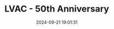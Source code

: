 ---
id: 72157653647915611
title: LVAC - 50th Anniversary
cover: https://photos.google.com/share/AF1QipO7SbW0rWkLKYV7xYG8Y5_CT4N4f_R30aylxWxnuKgL5VhlEsrH8urEEn4mpzkVhw?key=RUR5ekdoYnh1Wm9MdkVwSEhxWmZuamp0WmJ6V2Rn
date: 2024-09-21 19:01:31
photos:
  - thumbnail: https://farm1.staticflickr.com/475/18489800985_6c8a3e716a_q.jpg
    original: https://farm1.staticflickr.com/475/18489800985_33b95d5b02_o.jpg
    title: 1535520_10206839865865919_4842123612744626951_n
  - thumbnail: https://farm1.staticflickr.com/274/18302085190_dfa5a0f9ed_q.jpg
    original: https://farm1.staticflickr.com/274/18302085190_e73fb804d0_o.jpg
    title: 1908092_10206839845705415_5935533182899111872_n
  - thumbnail: https://farm1.staticflickr.com/323/18301983128_72d65f5559_q.jpg
    original: https://farm1.staticflickr.com/323/18301983128_889e3da5b8_o.jpg
    title: 10387305_10206839845185402_7029642452970632575_n
  - thumbnail: https://farm1.staticflickr.com/357/18489800865_cc74faa9d9_q.jpg
    original: https://farm1.staticflickr.com/357/18489800865_69bfd4aba0_o.jpg
    title: 10405467_10206839888906495_6750239678037279804_n
  - thumbnail: https://farm1.staticflickr.com/392/18301983058_522431d40d_q.jpg
    original: https://farm1.staticflickr.com/392/18301983058_c3b2e7a225_o.jpg
    title: 10407902_10206839845425408_7647930642591853959_n
  - thumbnail: https://farm1.staticflickr.com/539/17867121024_af96e78585_q.jpg
    original: https://farm1.staticflickr.com/539/17867121024_52c84a155a_o.jpg
    title: 10501956_10206839850585537_3142670574735626816_n
  - thumbnail: https://farm1.staticflickr.com/481/18491619831_31523fa72b_q.jpg
    original: https://farm1.staticflickr.com/481/18491619831_eb59c64c68_o.jpg
    title: 10551101_10206839866065924_4922915225760738672_n
  - thumbnail: https://farm1.staticflickr.com/255/18302085030_09568884a2_q.jpg
    original: https://farm1.staticflickr.com/255/18302085030_aecdc35b22_o.jpg
    title: 10635709_10206839862825843_5755759343066574632_n
  - thumbnail: https://farm1.staticflickr.com/364/18463371956_26578957e1_q.jpg
    original: https://farm1.staticflickr.com/364/18463371956_343aa39598_o.jpg
    title: 10849730_10206839861305805_2592773101786240895_n
  - thumbnail: https://farm1.staticflickr.com/265/18485452732_170386141b_q.jpg
    original: https://farm1.staticflickr.com/265/18485452732_5f76ea4dc7_o.jpg
    title: 11118041_10206839847665464_4419881357681922748_n
  - thumbnail: https://farm1.staticflickr.com/484/18491619711_6c36166d0f_q.jpg
    original: https://farm1.staticflickr.com/484/18491619711_948cc06ffd_o.jpg
    title: 11119147_10206839886866444_4366088997084056171_n
  - thumbnail: https://farm1.staticflickr.com/387/18489800635_59723f1e75_q.jpg
    original: https://farm1.staticflickr.com/387/18489800635_a29634cc9b_o.jpg
    title: 11140096_10206839857225703_7709293291708518459_n
  - thumbnail: https://farm1.staticflickr.com/477/18491619641_553f5e5dab_q.jpg
    original: https://farm1.staticflickr.com/477/18491619641_42c7e63049_o.jpg
    title: 11140125_10206839895746666_6264643339708101795_n
  - thumbnail: https://farm1.staticflickr.com/449/17867120814_7d73207bf2_q.jpg
    original: https://farm1.staticflickr.com/449/17867120814_17f1ef0971_o.jpg
    title: 11168125_10206839889186502_2971449624501945654_n
  - thumbnail: https://farm1.staticflickr.com/323/18303608409_d8bdfcb42f_q.jpg
    original: https://farm1.staticflickr.com/323/18303608409_9520cce2c9_o.jpg
    title: 11224358_10206839895026648_3944331199322310397_n
  - thumbnail: https://farm1.staticflickr.com/456/18491619561_a0a44e52e6_q.jpg
    original: https://farm1.staticflickr.com/456/18491619561_73ac65e840_o.jpg
    title: 11248872_10206839860465784_8005069292254161307_n
  - thumbnail: https://farm1.staticflickr.com/304/18301982718_fde62a587c_q.jpg
    original: https://farm1.staticflickr.com/304/18301982718_2eeca744fb_o.jpg
    title: 11257835_10206839856265679_4941196983359974683_n
  - thumbnail: https://farm1.staticflickr.com/278/18302084730_a6f8a581ee_q.jpg
    original: https://farm1.staticflickr.com/278/18302084730_669ff3e24a_o.jpg
    title: 11267044_10206839858265729_6452394728577607762_n
  - thumbnail: https://farm1.staticflickr.com/486/18463371726_65a19f36ae_q.jpg
    original: https://farm1.staticflickr.com/486/18463371726_de20e04d48_o.jpg
    title: 11329845_10206839857505710_8728026939552384572_n
  - thumbnail: https://farm1.staticflickr.com/375/17867120664_e68307c28e_q.jpg
    original: https://farm1.staticflickr.com/375/17867120664_8beebf1b16_o.jpg
    title: 11329853_10206839901186802_280099707557752087_n
  - thumbnail: https://farm1.staticflickr.com/503/17869119323_d7c9dac108_q.jpg
    original: https://farm1.staticflickr.com/503/17869119323_380619c218_o.jpg
    title: 11329901_10206839843945371_7446033343739875071_n
  - thumbnail: https://farm1.staticflickr.com/263/18301982618_8994337d5d_q.jpg
    original: https://farm1.staticflickr.com/263/18301982618_397b1f87eb_o.jpg
    title: 11329954_10206839842305330_4712424169571426652_n
  - thumbnail: https://farm1.staticflickr.com/499/18301982498_e01576b51a_q.jpg
    original: https://farm1.staticflickr.com/499/18301982498_864e9c3565_o.jpg
    title: 11350410_10206839891866569_7485607271577495211_n
  - thumbnail: https://farm1.staticflickr.com/329/18303608049_0bc14de009_q.jpg
    original: https://farm1.staticflickr.com/329/18303608049_f753bcd4d2_o.jpg
    title: 11350617_10206839878026223_8154899440815252312_n
  - thumbnail: https://farm1.staticflickr.com/487/18491619331_5fb40fb62d_q.jpg
    original: https://farm1.staticflickr.com/487/18491619331_32624a7ed5_o.jpg
    title: 11351118_10206839882546336_6138064604616557912_n
  - thumbnail: https://farm1.staticflickr.com/530/18491619301_b709388a4a_q.jpg
    original: https://farm1.staticflickr.com/530/18491619301_5a7e73c9c7_o.jpg
    title: 11351270_10206839855905670_966657736511550014_n
  - thumbnail: https://farm1.staticflickr.com/333/18489800185_6e445f69e6_q.jpg
    original: https://farm1.staticflickr.com/333/18489800185_ea60e462d8_o.jpg
    title: 11351281_10206839879666264_5538950873980876187_n
  - thumbnail: https://farm1.staticflickr.com/405/17867120454_2c1b10b35e_q.jpg
    original: https://farm1.staticflickr.com/405/17867120454_7240bdd488_o.jpg
    title: 11351341_10206839877506210_3629613009856225072_n
  - thumbnail: https://farm1.staticflickr.com/544/18491619181_11c9e168c3_q.jpg
    original: https://farm1.staticflickr.com/544/18491619181_f84f4820ee_o.jpg
    title: 11377183_10206839851225553_7956442107167026208_n
  - thumbnail: https://farm1.staticflickr.com/523/18489800095_864e9c3565_q.jpg
    original: https://farm1.staticflickr.com/523/18489800095_aa6e945b93_o.jpg
    title: 11377270_10206839862585837_3166248104475847665_n
  - thumbnail: https://farm1.staticflickr.com/421/18491619041_269d9ab5d3_q.jpg
    original: https://farm1.staticflickr.com/421/18491619041_af97dca89d_o.jpg
    title: 11377291_10206839878266229_5287218360749219306_n
  - thumbnail: https://farm1.staticflickr.com/473/18463371186_4013fe0ff9_q.jpg
    original: https://farm1.staticflickr.com/473/18463371186_df4e816c10_o.jpg
    title: 11377375_10206839841065299_5644358413686870611_n
  - thumbnail: https://farm1.staticflickr.com/334/18301982108_668e9921b6_q.jpg
    original: https://farm1.staticflickr.com/334/18301982108_e300002cc3_o.jpg
    title: 11377389_10206839877706215_7115987839846539775_n
  - thumbnail: https://farm1.staticflickr.com/330/18303607819_6e445f69e6_q.jpg
    original: https://farm1.staticflickr.com/330/18303607819_df4e816c10_o.jpg
    title: 11389996_10206839859505760_6715987053771313740_n
  - thumbnail: https://farm1.staticflickr.com/359/18303607769_dc4b1bd739_q.jpg
    original: https://farm1.staticflickr.com/359/18303607769_1e49a53100_o.jpg
    title: 11390083_10206839895306655_5168708587467197783_n
  - thumbnail: https://farm1.staticflickr.com/483/18463371056_3f333e040c_q.jpg
    original: https://farm1.staticflickr.com/483/18463371056_083f8af6b2_o.jpg
    title: 11390209_10206839848745491_5958850681131065012_n
  - thumbnail: https://farm1.staticflickr.com/304/18302083880_aeb51fff8c_q.jpg
    original: https://farm1.staticflickr.com/304/18302083880_ba4a5af97b_o.jpg
    title: 11390246_10206839843225353_5114935379867936028_n
  - thumbnail: https://farm1.staticflickr.com/405/18301981898_a833f7d669_q.jpg
    original: https://farm1.staticflickr.com/405/18301981898_cb67302792_o.jpg
    title: 11390264_10206839859025748_4521501936800207497_n
  - thumbnail: https://farm1.staticflickr.com/525/18485451682_d2ee9c5e77_q.jpg
    original: https://farm1.staticflickr.com/525/18485451682_239ca669d1_o.jpg
    title: 11391126_10206839849425508_2329135758067119633_n
  - thumbnail: https://farm1.staticflickr.com/297/18491618681_9f6cb9c8bf_q.jpg
    original: https://farm1.staticflickr.com/297/18491618681_efdf46c506_o.jpg
    title: 11391135_10206839858465734_6867539317804382783_n
  - thumbnail: https://farm1.staticflickr.com/337/18485451602_417a8f8b7c_q.jpg
    original: https://farm1.staticflickr.com/337/18485451602_07cf095b89_o.jpg
    title: 11391252_10206839857825718_4231109786894630231_n
  - thumbnail: https://farm1.staticflickr.com/456/17869118213_2e612b0f3c_q.jpg
    original: https://farm1.staticflickr.com/456/17869118213_5fa2498b15_o.jpg
    title: 11391329_10206839840825293_690007063172521337_n
  - thumbnail: https://farm1.staticflickr.com/534/18489799585_fda4834038_q.jpg
    original: https://farm1.staticflickr.com/534/18489799585_247aaf1b20_o.jpg
    title: 11391335_10206839852625588_3066075970359437775_n
  - thumbnail: https://farm1.staticflickr.com/504/17869118163_2a1001e672_q.jpg
    original: https://farm1.staticflickr.com/504/17869118163_0cb5d54946_o.jpg
    title: 11391340_10206839842945346_3386731287250046570_n
  - thumbnail: https://farm1.staticflickr.com/524/18489799495_d6d50ac1f0_q.jpg
    original: https://farm1.staticflickr.com/524/18489799495_4303ba67f6_o.jpg
    title: 11391394_10206839862265829_1605667318489679364_n
  - thumbnail: https://farm1.staticflickr.com/376/18301981568_4a24aa3f94_q.jpg
    original: https://farm1.staticflickr.com/376/18301981568_976e82fcdc_o.jpg
    title: 11391459_10206839884746391_1283787026799412567_n
  - thumbnail: https://farm1.staticflickr.com/554/18491618421_e2d99243cc_q.jpg
    original: https://farm1.staticflickr.com/554/18491618421_0c254e41d4_o.jpg
    title: 11391470_10206839878546236_3380375825991506828_n
  - thumbnail: https://farm1.staticflickr.com/290/18301981458_fc70de74c5_q.jpg
    original: https://farm1.staticflickr.com/290/18301981458_d6d50ac1f0_o.jpg
    title: 11391540_10206839860025773_1130174750334487391_n
  - thumbnail: https://farm1.staticflickr.com/557/18485451252_e00dff3046_q.jpg
    original: https://farm1.staticflickr.com/557/18485451252_8272ea7ee3_o.jpg
    title: 11391780_10206839841825318_44500639395509659_n
  - thumbnail: https://farm1.staticflickr.com/475/18301981408_fbdf683110_q.jpg
    original: https://farm1.staticflickr.com/475/18301981408_aa2c200695_o.jpg
    title: 11391792_10206839887626463_3811214627704625715_n
  - thumbnail: https://farm1.staticflickr.com/506/18463370426_3f2690ef72_q.jpg
    original: https://farm1.staticflickr.com/506/18463370426_6b1d54fd1b_o.jpg
    title: 11392808_10206839888426483_8353328943884546652_n
  - thumbnail: https://farm1.staticflickr.com/500/18303606809_f9673dd5b1_q.jpg
    original: https://farm1.staticflickr.com/500/18303606809_845a88a1c1_o.jpg
    title: 11392929_10206839848225478_1094499926628445944_n
  - thumbnail: https://farm1.staticflickr.com/463/18302083110_80739f656e_q.jpg
    original: https://farm1.staticflickr.com/463/18302083110_56b7c5f8ab_o.jpg
    title: 11393046_10206839864065874_8410979167558123282_n
  - thumbnail: https://farm1.staticflickr.com/480/18489799095_bd920064ca_q.jpg
    original: https://farm1.staticflickr.com/480/18489799095_0d076e28cc_o.jpg
    title: 11393086_10206839847025448_8107217130148798145_n
  - thumbnail: https://farm1.staticflickr.com/302/18489799065_65752317f1_q.jpg
    original: https://farm1.staticflickr.com/302/18489799065_a4ebaf32d7_o.jpg
    title: 11401076_10206839887266454_4434846038584368591_n
  - thumbnail: https://farm1.staticflickr.com/550/18303606679_c1fb204066_q.jpg
    original: https://farm1.staticflickr.com/550/18303606679_a2bc7fa27e_o.jpg
    title: 11401089_10206839861105800_5572099772673859767_n
  - thumbnail: https://farm1.staticflickr.com/258/18485450952_c1fb204066_q.jpg
    original: https://farm1.staticflickr.com/258/18485450952_1742aa1396_o.jpg
    title: 11401094_10206839865545911_4112105373403640032_n
  - thumbnail: https://farm1.staticflickr.com/342/18485450862_1d8a7cf706_q.jpg
    original: https://farm1.staticflickr.com/342/18485450862_657550d9fa_o.jpg
    title: 11401160_10206839901426808_8953960401014233696_n
  - thumbnail: https://farm1.staticflickr.com/465/18491617911_1505b15d22_q.jpg
    original: https://farm1.staticflickr.com/465/18491617911_197047c05d_o.jpg
    title: 11401165_10206839876586187_571457611208278531_n
  - thumbnail: https://farm1.staticflickr.com/465/17869117393_5b5314e8b7_q.jpg
    original: https://farm1.staticflickr.com/465/17869117393_69f7709757_o.jpg
    title: 11401195_10206839865145901_8048600804913104772_n
  - thumbnail: https://farm1.staticflickr.com/357/18301980938_edec922957_q.jpg
    original: https://farm1.staticflickr.com/357/18301980938_2d47172def_o.jpg
    title: 11401218_10206839851945571_3411750346732105227_n
  - thumbnail: https://farm1.staticflickr.com/374/18463369906_c7ccb3b2a9_q.jpg
    original: https://farm1.staticflickr.com/374/18463369906_3d903f7189_o.jpg
    title: 11401331_10206839841385307_2181787321666347242_n
  - thumbnail: https://farm1.staticflickr.com/290/18303606359_0a05dff553_q.jpg
    original: https://farm1.staticflickr.com/290/18303606359_9b7872622a_o.jpg
    title: 11401411_10206839885626413_1974084954526428936_n
  - thumbnail: https://farm1.staticflickr.com/393/18485450622_9141ca56e3_q.jpg
    original: https://farm1.staticflickr.com/393/18485450622_998e6e0c65_o.jpg
    title: 11401443_10206839863225853_4228305816856761999_n
  - thumbnail: https://farm1.staticflickr.com/381/18489798625_5a443e0080_q.jpg
    original: https://farm1.staticflickr.com/381/18489798625_0695c4be0a_o.jpg
    title: 11401450_10206839849025498_2825655368900951619_n
  - thumbnail: https://farm1.staticflickr.com/341/18302082520_52ee8a8d93_q.jpg
    original: https://farm1.staticflickr.com/341/18302082520_d729d8c56d_o.jpg
    title: 11401491_10206839845985422_1903501793430905207_n
  - thumbnail: https://farm1.staticflickr.com/426/18303606199_96720c3c17_q.jpg
    original: https://farm1.staticflickr.com/426/18303606199_058c2f8e7a_o.jpg
    title: 11401491_10206839856945696_8670494367262346342_n
  - thumbnail: https://farm1.staticflickr.com/380/18485450372_e349703134_q.jpg
    original: https://farm1.staticflickr.com/380/18485450372_0b29f9ea3d_o.jpg
    title: 11401491_10206839889946521_4106210119059812672_n
  - thumbnail: https://farm1.staticflickr.com/291/18485450272_34327bef5b_q.jpg
    original: https://farm1.staticflickr.com/291/18485450272_58305bd17e_o.jpg
    title: 11401562_10206839894786642_7132390252678435599_n
  - thumbnail: https://farm1.staticflickr.com/322/18463369676_65fc0cc2aa_q.jpg
    original: https://farm1.staticflickr.com/322/18463369676_502da135d0_o.jpg
    title: 11401570_10206839896506685_4117730152203612613_n

---